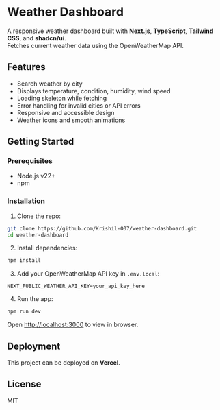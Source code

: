 # Weather Dashboard

A responsive weather dashboard built with **Next.js**, **TypeScript**, **Tailwind CSS**, and **shadcn/ui**.  
Fetches current weather data using the OpenWeatherMap API.

## Features

- Search weather by city
- Displays temperature, condition, humidity, wind speed
- Loading skeleton while fetching
- Error handling for invalid cities or API errors
- Responsive and accessible design
- Weather icons and smooth animations

## Getting Started

### Prerequisites

- Node.js v22+
- npm

### Installation

1. Clone the repo:

```bash
git clone https://github.com/Krishil-007/weather-dashboard.git
cd weather-dashboard
```

2. Install dependencies:

```bash
npm install
```

3. Add your OpenWeatherMap API key in `.env.local`:

```env
NEXT_PUBLIC_WEATHER_API_KEY=your_api_key_here
```

4. Run the app:

```bash
npm run dev
```

Open [http://localhost:3000](http://localhost:3000) to view in browser.

## Deployment

This project can be deployed on **Vercel**.  

## License

MIT
